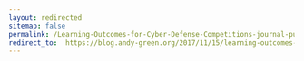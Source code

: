 ```yaml
---
layout: redirected
sitemap: false
permalink: /Learning-Outcomes-for-Cyber-Defense-Competitions-journal-publication/
redirect_to:  https://blog.andy-green.org/2017/11/15/learning-outcomes-for-cyber-defense-competitions-journal-publication/
---
```

